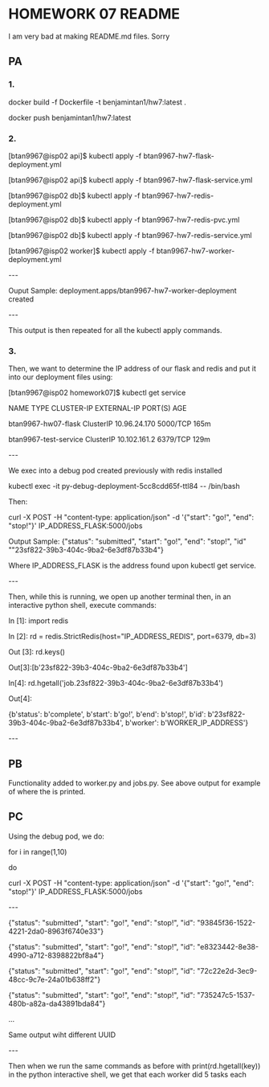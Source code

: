 <h1>HOMEWORK 07 README</h1>
<p> I am very bad at making README.md files. Sorry </p>

<h2>PA</h2>
<h3>1.</h3>
<p>docker build -f Dockerfile -t benjamintan1/hw7:latest .</p>
<p>docker push benjamintan1/hw7:latest</p>
<h3>2.</h3>
<p>[btan9967@isp02 api]$ kubectl apply -f btan9967-hw7-flask-deployment.yml</p>
<p>[btan9967@isp02 api]$ kubectl apply -f btan9967-hw7-flask-service.yml</p>
<p>[btan9967@isp02 db]$ kubectl apply -f btan9967-hw7-redis-deployment.yml</p>
<p>[btan9967@isp02 db]$ kubectl apply -f btan9967-hw7-redis-pvc.yml</p>
<p>[btan9967@isp02 db]$ kubectl apply -f btan9967-hw7-redis-service.yml</p>
<p>[btan9967@isp02 worker]$ kubectl apply -f btan9967-hw7-worker-deployment.yml</p>
---
<p>Ouput Sample: deployment.apps/btan9967-hw7-worker-deployment created </p>
---
<p>This output is then repeated for all the kubectl apply commands.</p>
<h3>3.</h3>
<p> Then, we want to determine the IP address of our flask and redis and put it into our deployment files using: </p>
<p>[btan9967@isp02 homework07]$ kubectl get service </p>
<p>NAME                    TYPE        CLUSTER-IP     EXTERNAL-IP   PORT(S)    AGE  </p>
<p>btan9967-hw07-flask     ClusterIP   10.96.24.170   <none>        5000/TCP   165m </p>
<p>btan9967-test-service   ClusterIP   10.102.161.2   <none>        6379/TCP   129m </p>
---
<p>We exec into a debug pod created previously with redis installed</p>
<p>kubectl exec -it py-debug-deployment-5cc8cdd65f-ttl84 -- /bin/bash</p>
<p>Then:</p>
<p>curl -X POST -H "content-type: application/json" -d '{"start": "go!", "end": "stop!"}' IP_ADDRESS_FLASK:5000/jobs</p>
<p>Output Sample: {"status": "submitted", "start": "go!", "end": "stop!", "id" ""23sf822-39b3-404c-9ba2-6e3df87b33b4"}
<p>Where IP_ADDRESS_FLASK is the address found upon kubectl get service.</p>
---
<p>Then, while this is running, we open up another terminal then, in an interactive python shell, execute commands:</p>
<p>In [1]: import redis</p>
<p>In [2]: rd = redis.StrictRedis(host="IP_ADDRESS_REDIS", port=6379, db=3)</p>
<p>Out [3]: rd.keys()</p>
<p>Out[3]:[b'23sf822-39b3-404c-9ba2-6e3df87b33b4']</p>
<p>In[4]: rd.hgetall('job.23sf822-39b3-404c-9ba2-6e3df87b33b4')</p>
<p>Out[4]:</p>
{b'status': b'complete',
 b'start': b'go!',
 b'end': b'stop!',
 b'id': b'23sf822-39b3-404c-9ba2-6e3df87b33b4',
 b'worker': b'WORKER_IP_ADDRESS'}</p>
 ---
<h2>PB</h2>
<p>Functionality added to worker.py and jobs.py. See above output for example of where the <WORKER_IP_ADDRESS> is printed.</p>
<h2>PC</h2>
<p>Using the debug pod, we do:</p>
<p>for i in range(1,10)</p>
<p>do</p>
<p>curl -X POST -H "content-type: application/json" -d '{"start": "go!", "end": "stop!"}'  IP_ADDRESS_FLASK:5000/jobs</p>
---
<p>{"status": "submitted", "start": "go!", "end": "stop!", "id": "93845f36-1522-4221-2da0-8963f6740e33"}</p>
<p>{"status": "submitted", "start": "go!", "end": "stop!", "id": "e8323442-8e38-4990-a712-8398822bf8a4"}</p>
<p>{"status": "submitted", "start": "go!", "end": "stop!", "id": "72c22e2d-3ec9-48cc-9c7e-24a01b638ff2"}</p>
<p>{"status": "submitted", "start": "go!", "end": "stop!", "id": "735247c5-1537-480b-a82a-da43891bda84"}</p>
<p>...</p>
<p>Same output wiht different UUID</p>
---
<p>Then when we run the same commands as before with print(rd.hgetall(key)) in the python interactive shell, we get that each worker did 5 tasks each</p>
